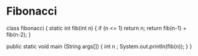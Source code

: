 # Fibonacci


class fibonacci 
{ 
    static int fib(int n) 
    { 
    if (n <= 1) 
       return n; 
    return fib(n-1) + fib(n-2); 
    } 
    
   public static void main (String args[]) 
    { 
    int n ; 
    System.out.println(fib(n)); 
    } 
} 
